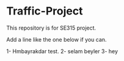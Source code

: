 # Traffic-Project
This repository is for SE315 project.

Add a line like the one below if you can.

1- Hmbayrakdar test.
2- selam beyler
3- hey
